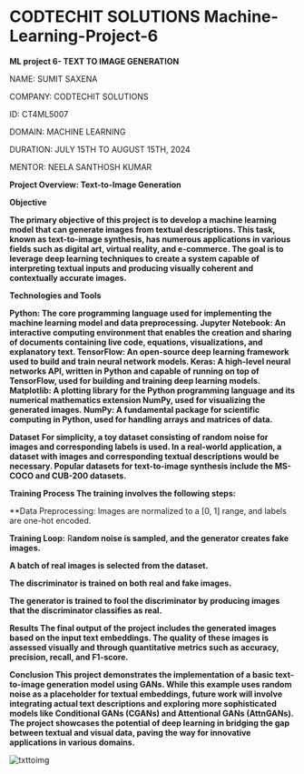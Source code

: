 # CODTECHIT SOLUTIONS Machine-Learning-Project-6
**ML project 6- TEXT TO IMAGE GENERATION**

NAME: SUMIT SAXENA

COMPANY: CODTECHIT SOLUTIONS

ID: CT4ML5007

DOMAIN: MACHINE LEARNING

DURATION: JULY 15TH TO AUGUST 15TH, 2024

MENTOR: NEELA SANTHOSH KUMAR


**Project Overview: Text-to-Image Generation**


**Objective**

**The primary objective of this project is to develop a machine learning model that can generate images from textual descriptions. This task, known as text-to-image synthesis, has numerous applications in various fields such as digital art, virtual reality, and e-commerce. The goal is to leverage deep learning techniques to create a system capable of interpreting textual inputs and producing visually coherent and contextually accurate images.**

**Technologies and Tools**

**Python: The core programming language used for implementing the machine learning model and data preprocessing.
Jupyter Notebook: An interactive computing environment that enables the creation and sharing of documents containing live code, equations, visualizations, and explanatory text.
TensorFlow: An open-source deep learning framework used to build and train neural network models.
Keras: A high-level neural networks API, written in Python and capable of running on top of TensorFlow, used for building and training deep learning models.
Matplotlib: A plotting library for the Python programming language and its numerical mathematics extension NumPy, used for visualizing the generated images.
NumPy: A fundamental package for scientific computing in Python, used for handling arrays and matrices of data.**


**Dataset**
**For simplicity, a toy dataset consisting of random noise for images and corresponding labels is used. In a real-world application, a dataset with images and corresponding textual descriptions would be necessary. Popular datasets for text-to-image synthesis include the MS-COCO and CUB-200 datasets.**


**Training Process
The training involves the following steps:**

**Data Preprocessing: Images are normalized to a [0, 1] range, and labels are one-hot encoded.

**Training Loop:**
R**andom noise is sampled, and the generator creates fake images.**

**A batch of real images is selected from the dataset.**

**The discriminator is trained on both real and fake images.**

**The generator is trained to fool the discriminator by producing images that the discriminator classifies as real.**

**Results
The final output of the project includes the generated images based on the input text embeddings. The quality of these images is assessed visually and through quantitative metrics such as accuracy, precision, recall, and F1-score.**

**Conclusion
This project demonstrates the implementation of a basic text-to-image generation model using GANs. While this example uses random noise as a placeholder for textual embeddings, future work will involve integrating actual text descriptions and exploring more sophisticated models like Conditional GANs (CGANs) and Attentional GANs (AttnGANs). The project showcases the potential of deep learning in bridging the gap between textual and visual data, paving the way for innovative applications in various domains.**

![txttoimg](https://github.com/user-attachments/assets/cc3aa5a6-02ad-4995-bf28-e87b82047c08)


